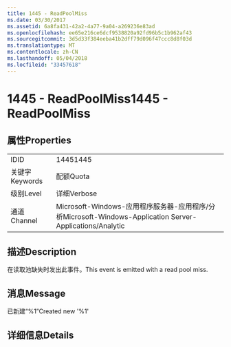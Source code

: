 ```yaml
---
title: 1445 - ReadPoolMiss
ms.date: 03/30/2017
ms.assetid: 6a8fa431-42a2-4a77-9a04-a269236e83ad
ms.openlocfilehash: ee65e216ce6dcf9538820a92fd96b5c1b962af43
ms.sourcegitcommit: 3d5d33f384eeba41b2dff79d096f47ccc8d8f03d
ms.translationtype: MT
ms.contentlocale: zh-CN
ms.lasthandoff: 05/04/2018
ms.locfileid: "33457618"
---
```

# <a name="1445---readpoolmiss"></a><span data-ttu-id="09945-102">1445 - ReadPoolMiss</span><span class="sxs-lookup"><span data-stu-id="09945-102">1445 - ReadPoolMiss</span></span>
## <a name="properties"></a><span data-ttu-id="09945-103">属性</span><span class="sxs-lookup"><span data-stu-id="09945-103">Properties</span></span>  
  
|||  
|-|-|  
|<span data-ttu-id="09945-104">ID</span><span class="sxs-lookup"><span data-stu-id="09945-104">ID</span></span>|<span data-ttu-id="09945-105">1445</span><span class="sxs-lookup"><span data-stu-id="09945-105">1445</span></span>|  
|<span data-ttu-id="09945-106">关键字</span><span class="sxs-lookup"><span data-stu-id="09945-106">Keywords</span></span>|<span data-ttu-id="09945-107">配额</span><span class="sxs-lookup"><span data-stu-id="09945-107">Quota</span></span>|  
|<span data-ttu-id="09945-108">级别</span><span class="sxs-lookup"><span data-stu-id="09945-108">Level</span></span>|<span data-ttu-id="09945-109">详细</span><span class="sxs-lookup"><span data-stu-id="09945-109">Verbose</span></span>|  
|<span data-ttu-id="09945-110">通道</span><span class="sxs-lookup"><span data-stu-id="09945-110">Channel</span></span>|<span data-ttu-id="09945-111">Microsoft-Windows-应用程序服务器-应用程序/分析</span><span class="sxs-lookup"><span data-stu-id="09945-111">Microsoft-Windows-Application Server-Applications/Analytic</span></span>|  
  
## <a name="description"></a><span data-ttu-id="09945-112">描述</span><span class="sxs-lookup"><span data-stu-id="09945-112">Description</span></span>  
 <span data-ttu-id="09945-113">在读取池缺失时发出此事件。</span><span class="sxs-lookup"><span data-stu-id="09945-113">This event is emitted with a read pool miss.</span></span>  
  
## <a name="message"></a><span data-ttu-id="09945-114">消息</span><span class="sxs-lookup"><span data-stu-id="09945-114">Message</span></span>  
 <span data-ttu-id="09945-115">已新建“%1”</span><span class="sxs-lookup"><span data-stu-id="09945-115">Created new '%1'</span></span>  
  
## <a name="details"></a><span data-ttu-id="09945-116">详细信息</span><span class="sxs-lookup"><span data-stu-id="09945-116">Details</span></span>

